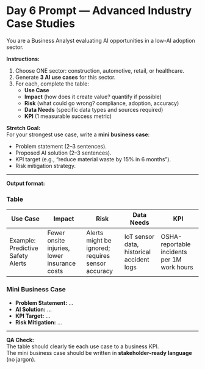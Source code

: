# Day 6 Prompt — Advanced Industry Case Studies

You are a Business Analyst evaluating AI opportunities in a low-AI adoption sector.  

**Instructions:**
1. Choose ONE sector: construction, automotive, retail, or healthcare.  
2. Generate **3 AI use cases** for this sector.  
3. For each, complete the table:
   - **Use Case**
   - **Impact** (how does it create value? quantify if possible)
   - **Risk** (what could go wrong? compliance, adoption, accuracy)
   - **Data Needs** (specific data types and sources required)
   - **KPI** (1 measurable success metric)

**Stretch Goal:**  
For your strongest use case, write a **mini business case**:
- Problem statement (2–3 sentences).  
- Proposed AI solution (2–3 sentences).  
- KPI target (e.g., “reduce material waste by 15% in 6 months”).  
- Risk mitigation strategy.  

---

**Output format:**

### Table
| Use Case | Impact | Risk | Data Needs | KPI |
|----------|--------|------|------------|-----|
| Example: Predictive Safety Alerts | Fewer onsite injuries, lower insurance costs | Alerts might be ignored; requires sensor accuracy | IoT sensor data, historical accident logs | OSHA-reportable incidents per 1M work hours |

### Mini Business Case
- **Problem Statement:** ...  
- **AI Solution:** ...  
- **KPI Target:** ...  
- **Risk Mitigation:** ...

---

**QA Check:**  
The table should clearly tie each use case to a business KPI.  
The mini business case should be written in **stakeholder-ready language** (no jargon).  



